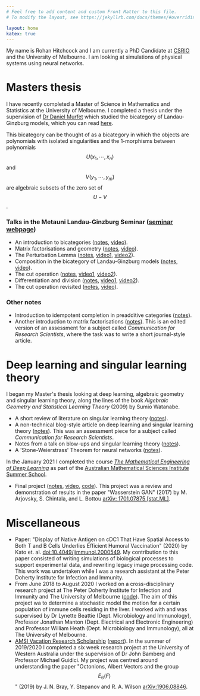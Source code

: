 ```yaml
---
# Feel free to add content and custom Front Matter to this file.
# To modify the layout, see https://jekyllrb.com/docs/themes/#overriding-theme-defaults

layout: home
katex: true
---
```


My name is Rohan Hitchcock and I am currently a PhD Candidate at [CSRIO](https://www.csiro.au)
and the University of Melbourne. I am looking at simulations of physical systems 
using neural networks. 





# Masters thesis
I have recently completed a Master of Science in Mathematics and Statistics
at the University of Melbourne. I completed a thesis
under the supervision of [Dr Daniel Murfet](therisingsea.org) 
which studied the bicategory of Landau-Ginzburg models, which you can read 
[here](msc-thesis.pdf).


This bicategory can be thought of as a bicategory in which the objects are polynomials with 
isolated singularities and the 1-morphisms between polynomials $$U(x_1, \cdots, x_n)$$
and $$V(y_1, \cdots, y_m)$$ are algebraic subsets of the zero set of $$U - V$$.

### Talks in the Metauni Landau-Ginzburg Seminar ([seminar webpage](https://metauni.org/lg))
- An introduction to bicategories ([notes](notes/bicategories.pdf), [video](https://www.youtube.com/watch?v=K6W_3tMz0qA)).
- Matrix factorisations and geometry ([notes](notes/matrix-factorisations-geometry.pdf), [video](https://www.youtube.com/watch?v=Wa_kQs0PGKY)).
- The Perturbation Lemma ([notes](notes/pertubation-lemma.pdf), [video1](https://www.youtube.com/watch?v=-gWUA5tCgc4), [video2](https://www.youtube.com/watch?v=n_jlHU0FuwA)).
- Composition in the bicategory of Landau-Ginzburg models ([notes](notes/composition-in-LG.pdf), [video](https://www.youtube.com/watch?v=MZhsDkBHPmY)).
- The cut operation ([notes](notes/cut-operation.pdf), [video1](https://www.youtube.com/watch?v=zbAYN4MsEVA), [video2](https://www.youtube.com/watch?v=e1c5HosIs_g)).
- Differentiation and division ([notes](notes/differentiation-and-division.pdf), [video1](https://www.youtube.com/watch?v=tiYctrHB-b4), [video2](https://www.youtube.com/watch?v=0dweO2-4ME8)).
- The cut operation revisited ([notes](notes/cut-operation-2.pdf), [video](https://www.youtube.com/watch?v=M8c3n2-didI)).

### Other notes
- Introduction to idempotent completion in preadditive categories ([notes](notes/idempotents.pdf)).
- Another introduction to matrix factorisations ([notes](notes/matrix-factorisations-ses.pdf)). 
This is an edited version of an assessment for a subject called 
*Communication for Research Scientists*, where the task was to write a short journal-style article.


# Deep learning and singular learning theory
I began my Master's thesis looking at deep learning, algebraic geometry and singular 
learning theory, along the lines of the book *Algebraic Geometry and Statistical 
Learning Theory* (2009) by Sumio Watanabe.

- A short review of literature on singular learning theory ([notes](notes/slt-literature-review.pdf)).
- A non-technical blog-style article on deep learning and singular learning theory ([notes](notes/slt-blog-article.pdf)).
This was an assessment piece for a subject called *Communication for Research Scientists*.
- Notes from a talk on blow-ups and singular learning theory ([notes](notes/blowups.pdf)).
- A 'Stone-Weierstrass' Theorem for neural networks ([notes](notes/nn-approximation.pdf)).

In the January 2021 I completed the course 
[*The Mathematical Engineering of Deep Learning*](https://deeplearningmath.org)
as part of the [Australian Mathematical Sciences Institute Summer School](https://ss.amsi.org.au). 

- Final project ([notes](notes/amsi-ss-final-project-abstract.pdf), [video](https://youtu.be/UnyXhQRXOoU), [code](https://github.com/rohan-hitchcock/deep-learning-math-course)). This project was a review and demonstration of results in the paper "Wasserstein GAN" (2017)
by M. Arjovsky, S. Chintala, and L. Bottou [arXiv: 1701.07875 \[stat.ML\]](https://arxiv.org/abs/1701.07875).


# Miscellaneous
- Paper: "Display of Native Antigen on cDC1 That Have Spatial Access to Both T and B Cells Underlies Efficient Humoral Vaccination" (2020)
by Kato et. al. [doi:10.4049/jimmunol.2000549](https://doi.org/10.4049/jimmunol.2000549). 
My contribution to this paper consisted of writing simulations of biological processes 
to support experimental data, and rewriting legacy image processing code. 
This work was undertaken while I was a research assistant at the Peter Doherty Institute for Infection and Immunity.
- From June 2018 to August 2020 I worked on a cross-disciplinary research project 
at The Peter Doherty Institute for Infection and Immunity and The University of 
Melbourne ([code](https://github.com/rohan-hitchcock/tcells-portfolio)). 
The aim of this project wa to determine a stochastic model the motion for a certain population of immune 
cells residing in the liver. I worked with and was supervised by Dr Lynette Beattie (Dept. Microbiology and Immunology), 
Professor Jonathan Manton (Dept. Electrical and Electronic Engineering) 
and Professor William Heath (Dept. Microbiology and Immunology), all at The University of Melbourne.
- [AMSI Vacation Research Scholarship](https://vrs.amsi.org.au/student-profile/rohan-hitchcock/) ([report](notes/amsi-vrs-report.pdf)).
In the summer of 2019/2020 I completed a six week research project at the 
University of Western Australia under the supervision of Dr John Bamberg and Professor 
Michael Guidici. My project was centred around understanding the paper "Octonions, Albert Vectors 
and the group $$E_6(F)$$" (2019) by J. N. Bray, Y. Stepanov and R. A. Wilson 
[arXiv:1906.08846](https://arxiv.org/abs/1906.08846).



